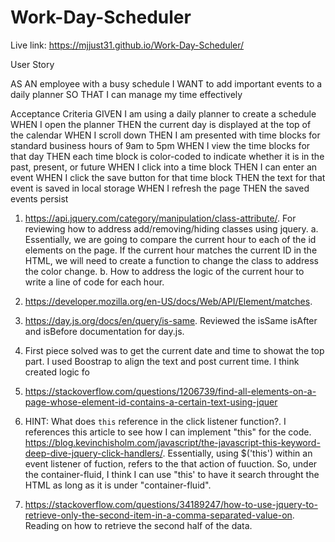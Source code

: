 # Work-Day-Scheduler

Live link: https://mjjust31.github.io/Work-Day-Scheduler/



User Story


AS AN employee with a busy schedule
I WANT to add important events to a daily planner
SO THAT I can manage my time effectively

Acceptance Criteria
GIVEN I am using a daily planner to create a schedule
WHEN I open the planner
THEN the current day is displayed at the top of the calendar
WHEN I scroll down
THEN I am presented with time blocks for standard business hours of 9am to 5pm
WHEN I view the time blocks for that day
THEN each time block is color-coded to indicate whether it is in the past, present, or future
WHEN I click into a time block
THEN I can enter an event
WHEN I click the save button for that time block
THEN the text for that event is saved in local storage
WHEN I refresh the page
THEN the saved events persist


1. https://api.jquery.com/category/manipulation/class-attribute/. For reviewing how to address add/removing/hiding classes using jquery. 
      a. Essentially, we are going to compare the current hour to each of the id elements on the page. If the current hour matches the current ID in the HTML, we will need to create a function to change the class to address the color change.
      b. How to address the logic of the current hour to write a line of code for each hour. 

2. https://developer.mozilla.org/en-US/docs/Web/API/Element/matches. 

3. https://day.js.org/docs/en/query/is-same. Reviewed the isSame isAfter and isBefore documentation for day.js.

4. First piece solved was to get the current date and time to showat the top part. I used Boostrap to align the text and post current time. I think created logic fo

5. https://stackoverflow.com/questions/1206739/find-all-elements-on-a-page-whose-element-id-contains-a-certain-text-using-jquer


6. HINT: What does `this` reference in the click listener function?. I references this article to see how I can implement "this" for the code. https://blog.kevinchisholm.com/javascript/the-javascript-this-keyword-deep-dive-jquery-click-handlers/. Essentially, using $('this') within an event listener of fuction, refers to the that action of fuuction. So, under the container-fluid, I think I can use "this' to have it search throught the HTML as long as it is under "container-fluid".

7. https://stackoverflow.com/questions/34189247/how-to-use-jquery-to-retrieve-only-the-second-item-in-a-comma-separated-value-on. Reading on how to retrieve the second half of the data.